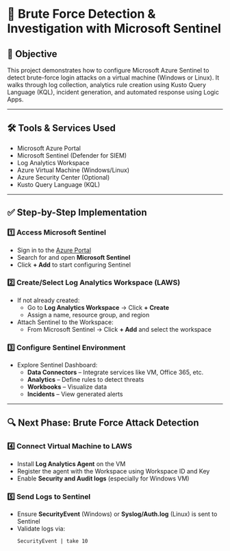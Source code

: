 # 🔐 Brute Force Detection & Investigation with Microsoft Sentinel

## 🎯 Objective

This project demonstrates how to configure Microsoft Azure Sentinel to detect brute-force login attacks on a virtual machine (Windows or Linux). It walks through log collection, analytics rule creation using Kusto Query Language (KQL), incident generation, and automated response using Logic Apps.

---

## 🛠 Tools & Services Used

- Microsoft Azure Portal
- Microsoft Sentinel (Defender for SIEM)
- Log Analytics Workspace
- Azure Virtual Machine (Windows/Linux)
- Azure Security Center (Optional)
- Kusto Query Language (KQL)

---

## ✅ Step-by-Step Implementation

### 1️⃣ Access Microsoft Sentinel
- Sign in to the [Azure Portal](https://portal.azure.com/)
- Search for and open **Microsoft Sentinel**
- Click **+ Add** to start configuring Sentinel

### 2️⃣ Create/Select Log Analytics Workspace (LAWS)
- If not already created:
  - Go to **Log Analytics Workspace** → Click **+ Create**
  - Assign a name, resource group, and region
- Attach Sentinel to the Workspace:
  - From Microsoft Sentinel → Click **+ Add** and select the workspace

### 3️⃣ Configure Sentinel Environment
- Explore Sentinel Dashboard:
  - **Data Connectors** – Integrate services like VM, Office 365, etc.
  - **Analytics** – Define rules to detect threats
  - **Workbooks** – Visualize data
  - **Incidents** – View generated alerts

---

## 🔍 Next Phase: Brute Force Attack Detection

### 4️⃣ Connect Virtual Machine to LAWS
- Install **Log Analytics Agent** on the VM
- Register the agent with the Workspace using Workspace ID and Key
- Enable **Security and Audit logs** (especially for Windows VM)

### 5️⃣ Send Logs to Sentinel
- Ensure **SecurityEvent** (Windows) or **Syslog/Auth.log** (Linux) is sent to Sentinel
- Validate logs via:
  ```kql
  SecurityEvent | take 10
